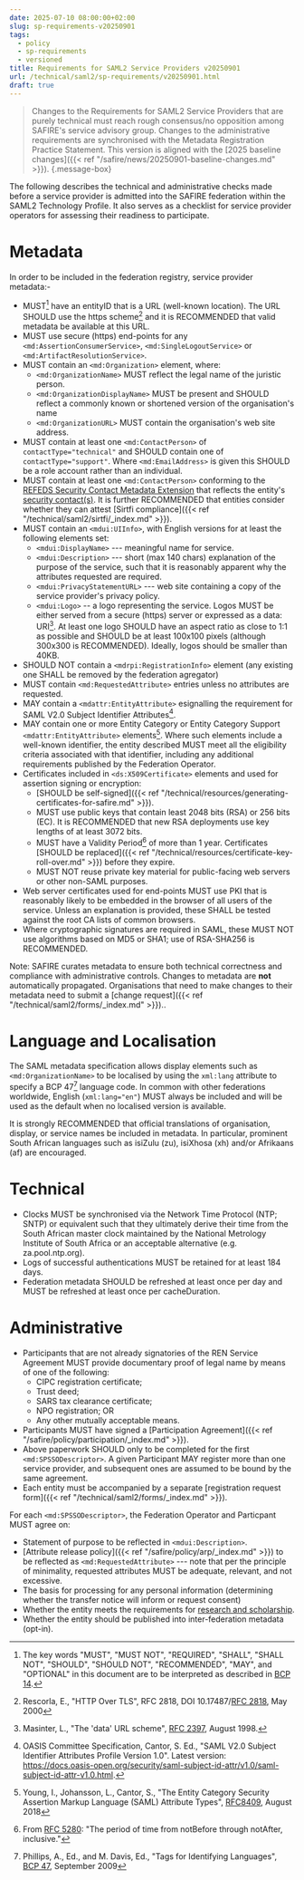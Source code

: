 ```yaml
---
date: 2025-07-10 08:00:00+02:00
slug: sp-requirements-v20250901
tags:
  - policy
  - sp-requirements
  - versioned
title: Requirements for SAML2 Service Providers v20250901
url: /technical/saml2/sp-requirements/v20250901.html
draft: true
---
```


> Changes to the Requirements for SAML2 Service Providers that are purely technical must reach rough consensus/no opposition among SAFIRE's service advisory group. Changes to the administrative requirements are synchronised with the Metadata Registration Practice Statement. This version is aligned with the [2025 baseline changes]({{< ref "/safire/news/20250901-baseline-changes.md" >}}).
{.message-box}

The following describes the technical and administrative checks made before a service provider is admitted into the SAFIRE federation within the SAML2 Technology Profile. It also serves as a checklist for service provider operators for assessing their readiness to participate.

# Metadata

In order to be included in the federation registry, service provider metadata:-

  * MUST[^BCP14] have an entityID that is a URL (well-known location). The URL SHOULD use the https scheme[^RFC2818] and it is RECOMMENDED that valid metadata be available at this URL.
  * MUST use secure (https) end-points for any `<md:AssertionConsumerService>`, `<md:SingleLogoutService>` or `<md:ArtifactResolutionService>`.
  * MUST contain an `<md:Organization>` element, where:
    * `<md:OrganizationName>` MUST reflect the legal name of the juristic person.
    * `<md:OrganizationDisplayName>` MUST be present and SHOULD reflect a commonly known or shortened version of the organisation's name
    * `<md:OrganizationURL>` MUST contain the organisation's web site address.
  * MUST contain at least one `<md:ContactPerson>` of `contactType="technical"` and SHOULD contain one of `contactType="support"`. Where `<md:EmailAddress>` is given this SHOULD be a role account rather than an individual.
  * MUST contain at least one `<md:ContactPerson>` conforming to the [REFEDS Security Contact Metadata Extension](https://refeds.org/metadata/contactType/security) that reflects the entity's [security contact(s)](https://wiki.refeds.org/display/SIRTFI/Choosing+a+Sirtfi+Contact). It is further RECOMMENDED that entities consider whether they can attest [Sirtfi compliance]({{< ref "/technical/saml2/sirtfi/_index.md" >}}).
  * MUST contain an `<mdui:UIInfo>`, with English versions for at least the following elements set:
    * `<mdui:DisplayName>` --- meaningful name for service.
    * `<mdui:Description>` --- short (max 140 chars) explanation of the purpose of the service, such that it is reasonably apparent why the attributes requested are required.
    * `<mdui:PrivacyStatementURL>` --- web site containing a copy of the service provider's privacy policy.
    * `<mdui:Logo>` -- a logo representing the service. Logos MUST be either served from a secure (https) server or expressed as a data: URI[^RFC2397]. At least one logo SHOULD have an aspect ratio as close to 1:1 as possible and SHOULD be at least 100x100 pixels (although 300x300 is RECOMMENDED). Ideally, logos should be smaller than 40KB.
  * SHOULD NOT contain a `<mdrpi:RegistrationInfo>` element (any existing one SHALL be removed by the federation agregator)
  * MUST contain `<md:RequestedAttribute>` entries unless no attributes are requested.
  * MAY contain a `<mdattr:EntityAttribute>` esignalling the requirement for SAML V2.0 Subject Identifier Attributes[^SAML-SubjectID-v1.0].
  * MAY contain one or more Entity Category or Entity Category Support `<mdattr:EntityAttribute>` elements[^RFC8409]. Where such elements include a well-known identifier, the entity described MUST meet all the eligibility criteria associated with that identifier, including any additional requirements published by the Federation Operator.
  * Certificates included in `<ds:X509Certificate>` elements and used for assertion signing or encryption:
    * [SHOULD be self-signed]({{< ref "/technical/resources/generating-certificates-for-safire.md" >}}).
    * MUST use public keys that contain least 2048 bits (RSA) or 256 bits (EC). It is RECOMMENDED that new RSA deployments use key lengths of at least 3072 bits.
    * MUST have a Validity Period[^RFC5280] of more than 1 year. Certificates [SHOULD be replaced]({{< ref "/technical/resources/certificate-key-roll-over.md" >}}) before they expire.
    * MUST NOT reuse private key material for public-facing web servers or other non-SAML purposes.
  * Web server certificates used for end-points MUST use PKI that is reasonably likely to be embedded in the browser of all users of the service. Unless an explanation is provided, these SHALL be tested against the root CA lists of common browsers.
  * Where cryptographic signatures are required in SAML, these MUST NOT use algorithms based on MD5 or SHA1; use of RSA-SHA256 is RECOMMENDED.

Note: SAFIRE curates metadata to ensure both technical correctness and compliance with administrative controls. Changes to metadata are **not** automatically propagated. Organisations that need to make changes to their metadata need to submit a [change request]({{< ref "/technical/saml2/forms/_index.md" >}})..

# Language and Localisation

The SAML metadata specification allows display elements such as `<md:OrganizationName>` to be localised by using the `xml:lang` attribute to specify a BCP 47[^BCP47] language code. In common with other federations worldwide, English (`xml:lang="en"`) MUST always be included and will be used as the default when no localised version is available.

It is strongly RECOMMENDED that official translations of organisation, display, or service names be included in metadata. In particular, prominent South African languages such as isiZulu (zu), isiXhosa (xh) and/or Afrikaans (af) are encouraged.

# Technical

  * Clocks MUST be synchronised via the Network Time Protocol (NTP; SNTP) or equivalent such that they ultimately derive their time from the South African master clock maintained by the National Metrology Institute of South Africa or an acceptable alternative (e.g. za.pool.ntp.org).
  * Logs of successful authentications MUST be retained for at least 184 days.
  * Federation metadata SHOULD be refreshed at least once per day and MUST be refreshed at least once per cacheDuration.

# Administrative

  * Participants that are not already signatories of the REN Service Agreement MUST provide documentary proof of legal name by means of one of the following:
    * CIPC registration certificate;
    * Trust deed;
    * SARS tax clearance certificate;
    * NPO registration; OR
    * Any other mutually acceptable means.
  * Participants MUST have signed a [Participation Agreement]({{< ref "/safire/policy/participation/_index.md" >}}).
  * Above paperwork SHOULD only to be completed for the first `<md:SPSSODescriptor>`. A given Participant MAY register more than one service provider, and subsequent ones are assumed to be bound by the same agreement.
  * Each entity must be accompanied by a separate [registration request form]({{< ref "/technical/saml2/forms/_index.md" >}}).

For each `<md:SPSSODescriptor>`, the Federation Operator and Particpant MUST agree on:

  * Statement of purpose to be reflected in `<mdui:Description>`.
  * [Attribute release policy]({{< ref "/safire/policy/arp/_index.md" >}}) to be reflected as `<md:RequestedAttribute>` --- note that per the principle of minimality, requested attributes MUST be adequate, relevant, and not excessive.
  * The basis for processing for any personal information (determining whether the transfer notice will inform or request consent)
  * Whether the entity meets the requirements for [research and scholarship](https://refeds.org/category/research-and-scholarship).
  * Whether the entity should be published into inter-federation metadata (opt-in).

[^BCP14]: The key words "MUST", "MUST NOT", "REQUIRED", "SHALL", "SHALL NOT", "SHOULD", "SHOULD NOT", "RECOMMENDED", "MAY", and "OPTIONAL" in this document are to be interpreted as described in [BCP 14](https://www.rfc-editor.org/info/bcp14).
[^BCP47]: Phillips, A., Ed., and M. Davis, Ed., "Tags for Identifying Languages", [BCP 47](https://www.rfc-editor.org/info/bcp47), September 2009
[^RFC2397]: Masinter, L., "The 'data' URL scheme", [RFC 2397](https://www.rfc-editor.org/info/rfc2397), August 1998.
[^RFC2818]: Rescorla, E., "HTTP Over TLS", RFC 2818, DOI 10.17487/[RFC 2818](https://www.rfc-editor.org/info/rfc2818), May 2000
[^RFC5280]: From [RFC 5280](https://www.rfc-editor.org/info/rfc5280): "The period of time from notBefore through notAfter, inclusive."
[^SAML-SubjectID-v1.0]: OASIS Committee Specification, Cantor, S. Ed., "SAML V2.0 Subject Identifier Attributes Profile Version 1.0". Latest version: <https://docs.oasis-open.org/security/saml-subject-id-attr/v1.0/saml-subject-id-attr-v1.0.html>.
[^RFC8409]: Young, I., Johansson, L., Cantor, S., "The Entity Category Security Assertion Markup Language (SAML) Attribute Types", [RFC8409](https://www.rfc-editor.org/info/rfc8409), August 2018
